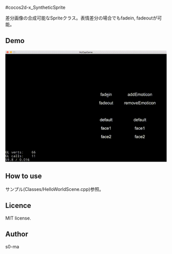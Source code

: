 #cocos2d-x_SyntheticSprite

差分画像の合成可能なSpriteクラス。表情差分の場合でもfadein, fadeoutが可能。

## Demo
![sample](https://raw.githubusercontent.com/s0-ma/cocos2d-x_SyntheticSprite/master/sample.gif)

## How to use
サンプル(Classes/HelloWorldScene.cpp)参照。

## Licence
MIT license.

## Author
s0-ma

